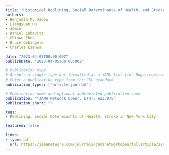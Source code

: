 ```yaml
---
title: "Historical Redlining, Social Determinants of Health, and Stroke Prevalence in Communities in New York City"
authors:
- Benjamin M. Jadow
- Liangyuan Hu
- admin
- Daniel Labovitz
- Chinwe Ibeh
- Bruce Ovbiagele
- Charles Esenwa
  
date: "2023-04-05T00:00:00Z"
publishDate: "2023-04-05T00:00:00Z"

# Publication type.
# Accepts a single type but formatted as a YAML list (for Hugo requirements).
# Enter a publication type from the CSL standard.
publication_types: ["article-journal"]

# Publication name and optional abbreviated publication name.
publication: "*JAMA Network Open*, 6(4), e235875"
publication_short: ""

tags:
- Redlining, Social Determinants of Health, Stroke in New York City

featured: false
    
links:
- type: pdf
  url: https://jamanetwork.com/journals/jamanetworkopen/fullarticle/2803120
---
```

